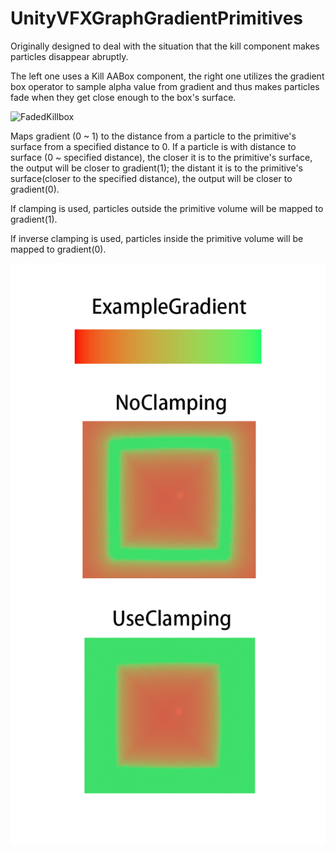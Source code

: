 # UnityVFXGraphGradientPrimitives
 Originally designed to deal with the situation that the kill component makes particles disappear abruptly.
 
 The left one uses a Kill AABox component, the right one utilizes the gradient box operator to sample alpha value from gradient and thus makes particles fade when they get close enough to the box's surface.
 
 ![FadedKillbox](https://github.com/brainiac19/UnityVFXGraphGradientPrimitives/blob/main/Pictures/FadedKillbox.gif)
 
 Maps gradient (0 ~ 1) to the distance from a particle to the primitive's surface from a specified distance to 0. If a particle is with distance to surface (0 ~ specified distance), the closer it is to the primitive's surface, the output will be closer to gradient(1); the distant it is to the primitive's surface(closer to the specified distance), the output will be closer to gradient(0).
 
 If clamping is used, particles outside the primitive volume will be mapped to gradient(1).
 
 If inverse clamping is used, particles inside the primitive volume will be mapped to gradient(0).
 
  ![Clamping](https://github.com/brainiac19/UnityVFXGraphGradientPrimitives/blob/main/Pictures/Clamping.png)
  